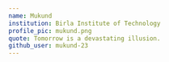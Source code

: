 ```yaml
---
name: Mukund
institution: Birla Institute of Technology
profile_pic: mukund.png
quote: Tomorrow is a devastating illusion.
github_user: mukund-23
---
```


